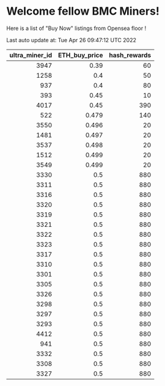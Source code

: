 # Welcome fellow BMC Miners!
Here is a list of "Buy Now" listings from Opensea floor !


Last auto update at: Tue Apr 26 09:47:12 UTC 2022


|   ultra_miner_id |   ETH_buy_price |   hash_rewards |
|-----------------:|----------------:|---------------:|
|             3947 |           0.39  |             60 |
|             1258 |           0.4   |             50 |
|              937 |           0.4   |             80 |
|              393 |           0.45  |             10 |
|             4017 |           0.45  |            390 |
|              522 |           0.479 |            140 |
|             3550 |           0.496 |             20 |
|             1481 |           0.497 |             20 |
|             3537 |           0.498 |             20 |
|             1512 |           0.499 |             20 |
|             3549 |           0.499 |             20 |
|             3330 |           0.5   |            880 |
|             3311 |           0.5   |            880 |
|             3316 |           0.5   |            880 |
|             3320 |           0.5   |            880 |
|             3319 |           0.5   |            880 |
|             3321 |           0.5   |            880 |
|             3322 |           0.5   |            880 |
|             3323 |           0.5   |            880 |
|             3317 |           0.5   |            880 |
|             3310 |           0.5   |            880 |
|             3301 |           0.5   |            880 |
|             3305 |           0.5   |            880 |
|             3326 |           0.5   |            880 |
|             3298 |           0.5   |            880 |
|             3297 |           0.5   |            880 |
|             3293 |           0.5   |            880 |
|             4412 |           0.5   |            880 |
|              941 |           0.5   |            880 |
|             3332 |           0.5   |            880 |
|             3308 |           0.5   |            880 |
|             3327 |           0.5   |            880 |
